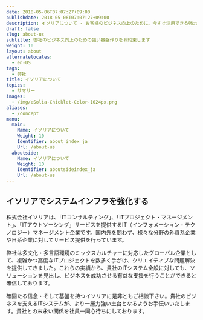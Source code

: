 ```yaml
---
date: 2018-05-06T07:07:27+09:00
publishdate: 2018-05-06T07:07:27+09:00
description: イソリアについて - お客様のビジネス向上のために、今すぐ活用できる強力な基盤を構築することに力を注いでいます。
draft: false
slug: about-us
subtitle: 御社のビジネス向上のための強い基盤作りをお約束します
weight: 10
layout: about
alternatelocales:
  - en-US
tags:
  - 弊社
title: イソリアについて
topics:
  - サマリー
images:
  - /img/eSolia-Chicklet-Color-1024px.png
aliases:
  - /concept
menu:
  main:
    Name: イソリアについて
    Weight: 10
    Identifier: about_index_ja
    Url: /about-us
  aboutside:
    Name: イソリアについて
    Weight: 10
    Identifier: aboutsideindex_ja
    Url: /about-us
---
```


## イソリアでシステムインフラを強化する

株式会社イソリアは、「ITコンサルティング」、「ITプロジェクト・マネージメント」、「ITアウトソーシング」サービスを提供するIT（インフォメーション・テクノロジー）マネージメント企業です。国内外を問わず、様々な分野の外資系企業や日系企業に対してサービス提供を行っています。

弊社は多文化・多言語環境のミックスカルチャーに対応したグローバル企業として、複雑かつ高度なITプロジェクトを数多く手がけ、クリエイティブな問題解決を提供してきました。これらの実績から、貴社のITシステム全般に対しても、ソリューションを見出し、ビジネスを成功させる有益な支援を行うことができると確信しております。

確固たる信念・そして基盤を持つイソリアに是非ともご相談下さい。貴社のビジネスを支えるITシステムが、より一層力強い土台となるようお手伝いいたします。貴社との末永い関係を社員一同心待ちにしております。
